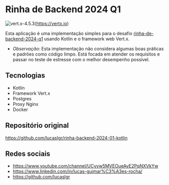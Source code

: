 # Rinha de Backend 2024 Q1

![vert.x-4.5.3](https://img.shields.io/badge/vert.x-4.5.3-purple.svg)(https://vertx.io)

Esta aplicação é uma implementação simples para o desafio [rinha-de-backend-2024-q1](https://github.com/zanfranceschi/rinha-de-backend-2024-q1/tree/main?tab=readme-ov-file) usando Kotlin e o framework web Vert.x.

* *Observação:* Esta implementação não considera algumas boas práticas e padrões como código limpo. Está focada em atender os requisitos e passar no teste de estresse com o melhor desempenho possível.

## Tecnologias
* Kotlin
* Framework Vert.x
* Postgres
* Proxy Nginx
* Docker

## Repositório original
https://github.com/lucaslgr/rinha-backend-2024-01-kotlin

## Redes sociais
* https://www.youtube.com/channel/UCyvw5MVEOueAyE2PqNXVkYw
* https://www.linkedin.com/in/lucas-guimar%C3%A3es-rocha/
* https://github.com/lucaslgr
